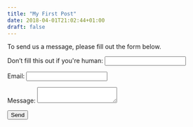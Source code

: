 ```yaml
---
title: "My First Post"
date: 2018-04-01T21:02:44+01:00
draft: false
---
```


To send us a message, please fill out the form below.

<form name="contact" netlify-honeypot="bot-field" method="POST" action="thank-you" netlify>
  <p class="hidden">
    <label>Don’t fill this out if you're human: <input name="bot-field"></label>
  </p>
  <p>
    <label>Email: <input type="text" name="name"></label>
  </p>
  <p>
    <label>Message: <textarea name="message"></textarea></label>
  </p>
  <p>
    <button type=”submit”>Send</button>
  </p>
</form>
